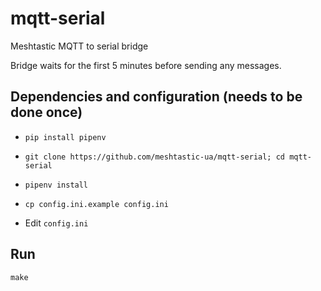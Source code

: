 # mqtt-serial
Meshtastic MQTT to serial bridge

Bridge waits for the first 5 minutes before sending any messages.


## Dependencies and configuration (needs to be done once)

- `pip install pipenv`

- `git clone https://github.com/meshtastic-ua/mqtt-serial; cd mqtt-serial`

- `pipenv install`

- `cp config.ini.example config.ini`

- Edit `config.ini`

## Run

`make`
